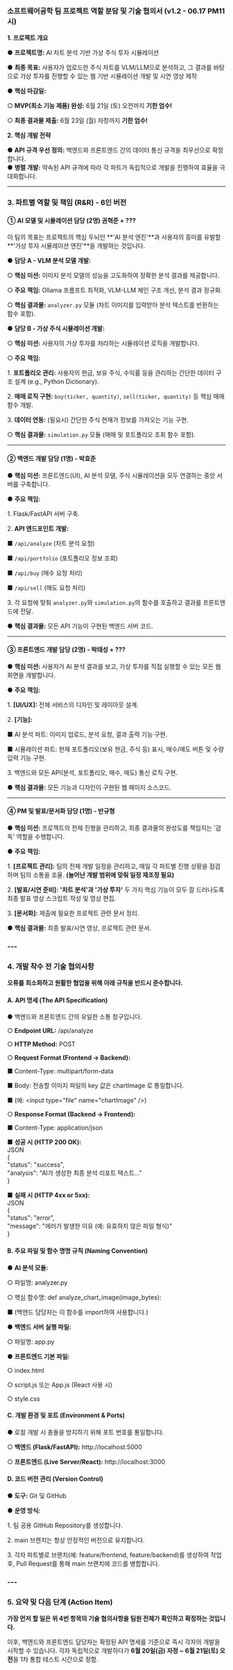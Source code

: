 ### **소프트웨어공학 팀 프로젝트 역할 분담 및 기술 협의서 (v1.2 \- 06.17 PM11시)**

**1\. 프로젝트 개요**

●        **프로젝트명:** AI 차트 분석 기반 가상 주식 투자 시뮬레이션

●        **최종 목표:** 사용자가 업로드한 주식 차트를 VLM/LLM으로 분석하고, 그 결과를 바탕으로 가상 투자를 진행할 수 있는 웹 기반 시뮬레이션 개발 및 시연 영상 제작

●        **핵심 마감일:**

○        **MVP(최소 기능 제품) 완성:** 6월 21일 (토) 오전까지 **기한 엄수\!**

○        **최종 결과물 제출:** 6월 23일 (월) 자정까지 **기한 엄수\!**

**2\. 핵심 개발 전략**

●        **API 규격 우선 정의:** 백엔드와 프론트엔드 간의 데이터 통신 규격을 최우선으로 확정합니다.  
●        **병렬 개발:** 약속된 API 규격에 따라 각 파트가 독립적으로 개발을 진행하여 효율을 극대화합니다.

---

### **3\. 파트별 역할 및 책임 (R\&R) \- 6인 버전**

#### **① AI 모델 및 시뮬레이션 담당 (2명) 권혁준 \+ ???**

이 팀의 목표는 프로젝트의 핵심 두뇌인 \*\*'AI 분석 엔진'\*\*과 사용자의 흥미를 유발할 \*\*'가상 투자 시뮬레이션 엔진'\*\*을 개발하는 것입니다.

●        **담당 A \- VLM 분석 모델 개발:**

○        **핵심 미션:** 이미지 분석 모델의 성능을 고도화하여 정확한 분석 결과를 제공합니다.

○        **주요 책임:** Ollama 프롬프트 최적화, VLM-LLM 체인 구조 개선, 분석 결과 정규화.

○        **핵심 결과물:** `analyzer.py` 모듈 (차트 이미지를 입력받아 분석 텍스트를 반환하는 함수 포함).

●        **담당 B \- 가상 주식 시뮬레이션 개발:**

○        **핵심 미션:** 사용자의 가상 투자를 처리하는 시뮬레이션 로직을 개발합니다.

○        **주요 책임:**

1\.       **포트폴리오 관리:** 사용자의 현금, 보유 주식, 수익률 등을 관리하는 간단한 데이터 구조 설계 (e.g., Python Dictionary).

2\.       **매매 로직 구현:** `buy(ticker, quantity)`, `sell(ticker, quantity)` 등 핵심 매매 함수 개발.

3\.       **데이터 연동:** (필요시) 간단한 주식 현재가 정보를 가져오는 기능 구현.

○        **핵심 결과물:** `simulation.py` 모듈 (매매 및 포트폴리오 조회 함수 포함).

---

#### **② 백엔드 개발 담당 (1명) \- 박효준**

●        **핵심 미션:** 프론트엔드(UI), AI 분석 모델, 주식 시뮬레이션을 모두 연결하는 중앙 서버를 구축합니다.

●        **주요 책임:**

1\.       Flask/FastAPI 서버 구축.

2\.       **API 엔드포인트 개발:**

■        `/api/analyze` (차트 분석 요청)

■        `/api/portfolio` (포트폴리오 정보 조회)

■        `/api/buy` (매수 요청 처리)

■        `/api/sell` (매도 요청 처리)

3\.       각 요청에 맞춰 `analyzer.py`와 `simulation.py`의 함수를 호출하고 결과를 프론트엔드에 전달.

●        **핵심 결과물:** 모든 API 기능이 구현된 백엔드 서버 코드.

---

#### **③ 프론트엔드 개발 담당 (2명) \- 박태성 \+ ???**

●        **핵심 미션:** 사용자가 AI 분석 결과를 보고, 가상 투자를 직접 실행할 수 있는 모든 웹 화면을 개발합니다.

●        **주요 책임:**

1\.       **\[UI/UX\]:** 전체 서비스의 디자인 및 레이아웃 설계.

2\.       **\[기능\]:**

■        AI 분석 파트: 이미지 업로드, 분석 요청, 결과 출력 기능 구현.

■        시뮬레이션 파트: 현재 포트폴리오(보유 현금, 주식 등) 표시, 매수/매도 버튼 및 수량 입력 기능 구현.

3\.       백엔드와 모든 API(분석, 포트폴리오, 매수, 매도) 통신 로직 구현.

●        **핵심 결과물:** 모든 기능과 디자인이 구현된 웹 페이지 소스코드.

---

#### **④ PM 및 발표/문서화 담당 (1명) \- 반규형**

●        **핵심 미션:** 프로젝트의 전체 진행을 관리하고, 최종 결과물의 완성도를 책임지는 '감독' 역할을 수행합니다.

●        **주요 책임:**

1\.       **\[프로젝트 관리\]:** 팀의 전체 개발 일정을 관리하고, 매일 각 파트별 진행 상황을 점검하며 팀의 소통을 조율. **(늘어난 개발 범위에 맞춰 일정 재조정 필요)**

2\.       **\[발표/시연 준비\]:** **'차트 분석'과 '가상 투자'** 두 가지 핵심 기능이 모두 잘 드러나도록 최종 발표 영상 스크립트 작성 및 영상 편집.

3\.       **\[문서화\]:** 제출에 필요한 프로젝트 관련 문서 정리.

●        **핵심 결과물:** 최종 발표/시연 영상, 프로젝트 관련 문서.

### ---

### **4\. 개발 착수 전 기술 협의사항**

**오류를 최소화하고 원활한 협업을 위해 아래 규칙을 반드시 준수합니다.**

#### **A. API 명세 (The API Specification)**

●     백엔드와 프론트엔드 간의 유일한 소통 창구입니다.

○     **Endpoint URL:** /api/analyze

○     **HTTP Method:** POST

○     **Request Format (Frontend → Backend):**

■     Content-Type: multipart/form-data

■     Body: 전송할 이미지 파일의 key 값은 chartImage 로 통일합니다.

■     (예: \<input type="file" name="chartImage" /\>)

○     **Response Format (Backend → Frontend):**

■     Content-Type: application/json

■     **성공 시 (HTTP 200 OK):**  
 JSON  
 {  
   "status": "success",  
   "analysis": "AI가 생성한 최종 분석 리포트 텍스트..."  
 }

■     **실패 시 (HTTP 4xx or 5xx):**  
 JSON  
 {  
   "status": "error",  
   "message": "에러가 발생한 이유 (예: 유효하지 않은 파일 형식)"  
 }

#### **B. 주요 파일 및 함수 명명 규칙 (Naming Convention)**

●     **AI 분석 모듈:**

○     파일명: analyzer.py

○     핵심 함수명: def analyze\_chart\_image(image\_bytes):

■     (백엔드 담당자는 이 함수를 import하여 사용합니다.)

●     **백엔드 서버 실행 파일:**

○     파일명: app.py

●     **프론트엔드 기본 파일:**

○     index.html

○     script.js 또는 App.js (React 사용 시)

○     style.css

#### **C. 개발 환경 및 포트 (Environment & Ports)**

●     로컬 개발 시 충돌을 방지하기 위해 포트 번호를 통일합니다.

○     **백엔드 (Flask/FastAPI):** http://localhost:5000

○     **프론트엔드 (Live Server/React):** http://localhost:3000

#### **D. 코드 버전 관리 (Version Control)**

●     **도구:** Git 및 GitHub

●     **운영 방식:**

1\.    팀 공용 GitHub Repository를 생성합니다.

2\.    main 브랜치는 항상 안정적인 버전으로 유지합니다.

3\.    각자 파트별로 브랜치(예: feature/frontend, feature/backend)를 생성하여 작업 후, Pull Request를 통해 main 브랜치에 코드를 병합합니다.

### ---

### **5\. 요약 및 다음 단계 (Action Item)**

**가장 먼저 할 일은 위 4번 항목의 기술 협의사항을 팀원 전체가 확인하고 확정하는 것입니다.**

이후, 백엔드와 프론트엔드 담당자는 확정된 API 명세를 기준으로 즉시 각자의 개발을 시작할 수 있습니다. 각자 독립적으로 개발하다가 **6월 20일(금) 자정 \~ 6월 21일(토) 오전**을 1차 통합 테스트 시간으로 정함.


